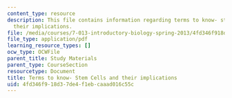 ```yaml
---
content_type: resource
description: This file contains information regarding terms to know- stem cells and
  their implications.
file: /media/courses/7-013-introductory-biology-spring-2013/4fd346f918d37de4f1ebcaaad016c55c_MIT7_013S12_StemCells.pdf
file_type: application/pdf
learning_resource_types: []
ocw_type: OCWFile
parent_title: Study Materials
parent_type: CourseSection
resourcetype: Document
title: Terms to know- Stem Cells and their implications
uid: 4fd346f9-18d3-7de4-f1eb-caaad016c55c
---
```

